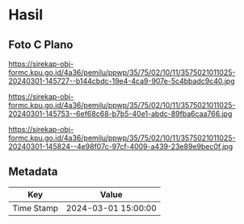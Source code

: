 # Hasil

## Foto C Plano

https://sirekap-obj-formc.kpu.go.id/4a36/pemilu/ppwp/35/75/02/10/11/3575021011025-20240301-145727--b144cbdc-19e4-4ca9-907e-5c4bbadc9c40.jpg

https://sirekap-obj-formc.kpu.go.id/4a36/pemilu/ppwp/35/75/02/10/11/3575021011025-20240301-145753--6ef68c68-b7b5-40e1-abdc-89fba6caa766.jpg

https://sirekap-obj-formc.kpu.go.id/4a36/pemilu/ppwp/35/75/02/10/11/3575021011025-20240301-145824--4e98f07c-97cf-4009-a439-23e89e9bec0f.jpg


## Metadata

| Key        | Value               |
| ---------- | ------------------- |
| Time Stamp | 2024-03-01 15:00:00 |



